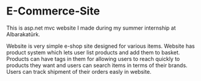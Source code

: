 # E-Commerce-Site

This is asp.net mvc website I made during my summer internship at Albarakatürk.

Website is very simple e-shop site designed for various items. Website has product system which lets user list products and add them to basket. Products can have tags in them for allowing users to reach quickly to products they want and users can search items in terms of their brands. Users can track shipment of their orders easly in website.
